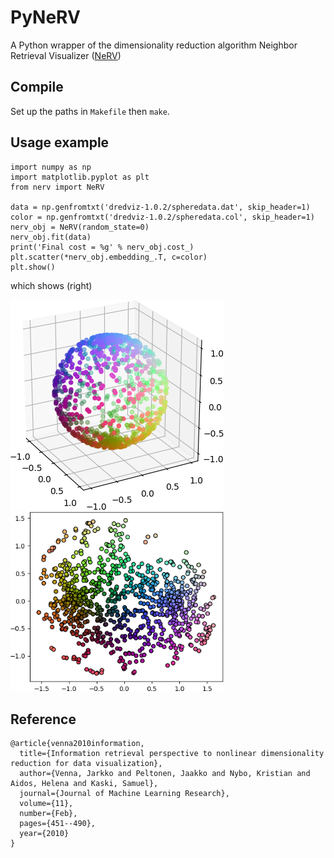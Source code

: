 # PyNeRV
A Python wrapper of the dimensionality reduction algorithm Neighbor Retrieval Visualizer ([NeRV](http://research.cs.aalto.fi/pml/software/dredviz/))

## Compile
Set up the paths in `Makefile` then `make`.

## Usage example

    import numpy as np
    import matplotlib.pyplot as plt
    from nerv import NeRV
    
    data = np.genfromtxt('dredviz-1.0.2/spheredata.dat', skip_header=1)
    color = np.genfromtxt('dredviz-1.0.2/spheredata.col', skip_header=1)
    nerv_obj = NeRV(random_state=0)
    nerv_obj.fit(data)
    print('Final cost = %g' % nerv_obj.cost_)
    plt.scatter(*nerv_obj.embedding_.T, c=color)
    plt.show()

which shows (right)

<img src="https://raw.githubusercontent.com/ziyuang/pynerv/master/spheredata.png" width="341px"></img>&nbsp;
<img src="https://raw.githubusercontent.com/ziyuang/pynerv/master/spheredata_nerv.png" width="341px"></img>

## Reference

    @article{venna2010information,
      title={Information retrieval perspective to nonlinear dimensionality reduction for data visualization},
      author={Venna, Jarkko and Peltonen, Jaakko and Nybo, Kristian and Aidos, Helena and Kaski, Samuel},
      journal={Journal of Machine Learning Research},
      volume={11},
      number={Feb},
      pages={451--490},
      year={2010}
    }
